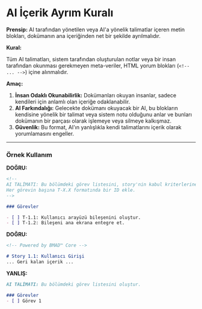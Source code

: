 # AI İçerik Ayrım Kuralı

**Prensip:** AI tarafından yönetilen veya AI'a yönelik talimatlar içeren metin blokları, dokümanın ana içeriğinden net bir şekilde ayrılmalıdır.

**Kural:**

Tüm AI talimatları, sistem tarafından oluşturulan notlar veya bir insan tarafından okunması gerekmeyen meta-veriler, HTML yorum blokları (`<!-- ... -->`) içine alınmalıdır.

**Amaç:**

1.  **İnsan Odaklı Okunabilirlik:** Dokümanları okuyan insanlar, sadece kendileri için anlamlı olan içeriğe odaklanabilir.
2.  **AI Farkındalığı:** Gelecekte dokümanı okuyacak bir AI, bu blokların kendisine yönelik bir talimat veya sistem notu olduğunu anlar ve bunları dokümanın bir parçası olarak işlemeye veya silmeye kalkışmaz.
3.  **Güvenlik:** Bu format, AI'ın yanlışlıkla kendi talimatlarını içerik olarak yorumlamasını engeller.

--- 

### Örnek Kullanım

**DOĞRU:**
```markdown
<!-- 
AI TALİMATI: Bu bölümdeki görev listesini, story'nin kabul kriterlerine göre oluştur. 
Her görevin başına T-X.X formatında bir ID ekle.
-->

### Görevler

- [ ] T-1.1: Kullanıcı arayüzü bileşenini oluştur.
- [ ] T-1.2: Bileşeni ana ekrana entegre et.
```

**DOĞRU:**
```markdown
<!-- Powered by BMAD™ Core -->

# Story 1.1: Kullanıcı Girişi
... Geri kalan içerik ...
```

**YANLIŞ:**
```markdown
AI TALİMATI: Bu bölümdeki görev listesini oluştur.

### Görevler
- [ ] Görev 1
```
